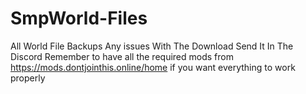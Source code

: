 # SmpWorld-Files
All World File Backups
Any issues With The Download Send It In The Discord
Remember to have all the required mods from https://mods.dontjointhis.online/home
if you want everything to work properly
